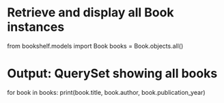 # Retrieve and display all Book instances
from bookshelf.models import Book
books = Book.objects.all()

# Output: QuerySet showing all books
for book in books:
    print(book.title, book.author, book.publication_year)
